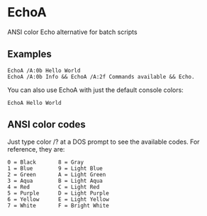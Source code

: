 EchoA
=====

ANSI color Echo alternative for batch scripts

## Examples

    EchoA /A:0b Hello World
    EchoA /A:0b Info && EchoA /A:2f Commands available && Echo.

You can also use EchoA with just the default console colors:

    EchoA Hello World

## ANSI color codes

Just type color /? at a DOS prompt to see the available codes.
For reference, they are:

    0 = Black       8 = Gray
    1 = Blue        9 = Light Blue
    2 = Green       A = Light Green
    3 = Aqua        B = Light Aqua
    4 = Red         C = Light Red
    5 = Purple      D = Light Purple
    6 = Yellow      E = Light Yellow
    7 = White       F = Bright White

    